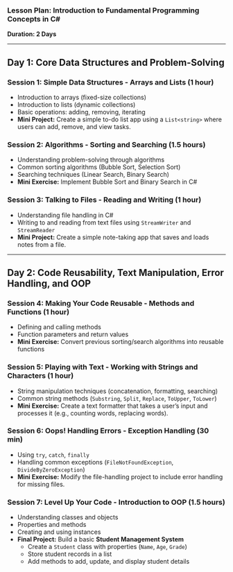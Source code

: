 ### **Lesson Plan: Introduction to Fundamental Programming Concepts in C#**

**Duration: 2 Days**

---

## **Day 1: Core Data Structures and Problem-Solving**

### **Session 1: Simple Data Structures - Arrays and Lists (1 hour)**

- Introduction to arrays (fixed-size collections)
- Introduction to lists (dynamic collections)
- Basic operations: adding, removing, iterating
- **Mini Project:** Create a simple to-do list app using a `List<string>` where users can add, remove, and view tasks.

### **Session 2: Algorithms - Sorting and Searching (1.5 hours)**

- Understanding problem-solving through algorithms
- Common sorting algorithms (Bubble Sort, Selection Sort)
- Searching techniques (Linear Search, Binary Search)
- **Mini Exercise:** Implement Bubble Sort and Binary Search in C#

### **Session 3: Talking to Files - Reading and Writing (1 hour)**

- Understanding file handling in C#
- Writing to and reading from text files using `StreamWriter` and `StreamReader`
- **Mini Project:** Create a simple note-taking app that saves and loads notes from a file.

---

## **Day 2: Code Reusability, Text Manipulation, Error Handling, and OOP**

### **Session 4: Making Your Code Reusable - Methods and Functions (1 hour)**

- Defining and calling methods
- Function parameters and return values
- **Mini Exercise:** Convert previous sorting/search algorithms into reusable functions

### **Session 5: Playing with Text - Working with Strings and Characters (1 hour)**

- String manipulation techniques (concatenation, formatting, searching)
- Common string methods (`Substring`, `Split`, `Replace`, `ToUpper`, `ToLower`)
- **Mini Exercise:** Create a text formatter that takes a user’s input and processes it (e.g., counting words, replacing words).

### **Session 6: Oops! Handling Errors - Exception Handling (30 min)**

- Using `try`, `catch`, `finally`
- Handling common exceptions (`FileNotFoundException`, `DivideByZeroException`)
- **Mini Exercise:** Modify the file-handling project to include error handling for missing files.

### **Session 7: Level Up Your Code - Introduction to OOP (1.5 hours)**

- Understanding classes and objects
- Properties and methods
- Creating and using instances
- **Final Project:** Build a basic **Student Management System**
    - Create a `Student` class with properties (`Name`, `Age`, `Grade`)
    - Store student records in a list
    - Add methods to add, update, and display student details

